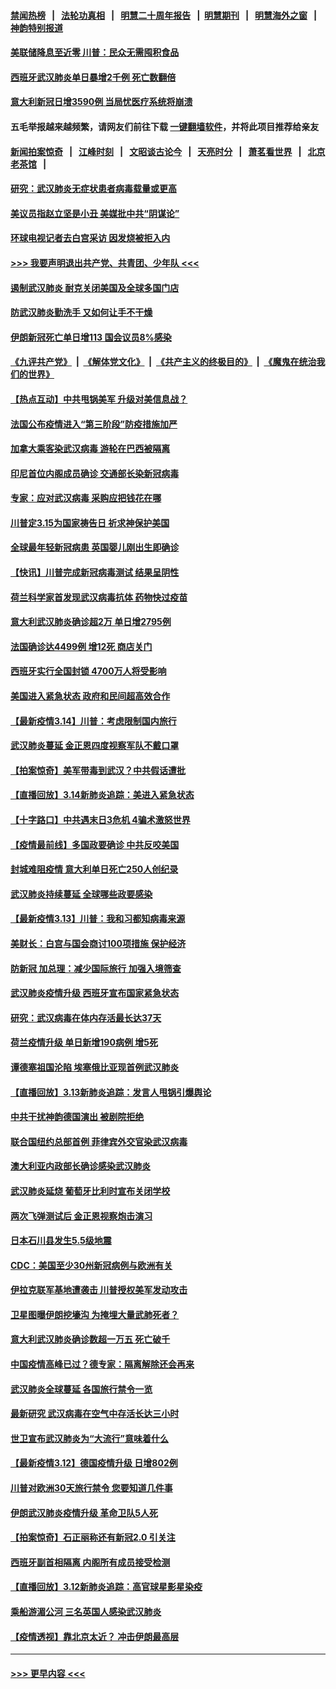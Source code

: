 #### [禁闻热榜](热点新闻.md?=0)  &nbsp;&nbsp;|&nbsp;&nbsp; [法轮功真相](https://github.com/gfw-breaker/truth/blob/master/README.md?=0) &nbsp;&nbsp;|&nbsp;&nbsp; [明慧二十周年报告](https://github.com/gfw-breaker/mh-reports/blob/master/README.md?=0) &nbsp;&nbsp;|&nbsp;&nbsp;[明慧期刊](https://github.com/gfw-breaker/mh-qikan) &nbsp;&nbsp;|&nbsp;&nbsp; [明慧海外之窗](https://github.com/gfw-breaker/mh-news/blob/master/README.md?=0) &nbsp;&nbsp;|&nbsp;&nbsp; [神韵特别报道](https://github.com/gfw-breaker/mh-news/blob/master/shenyun.md?=0)
#### [美联储降息至近零 川普：民众无需囤积食品](../pages/nsc418/n11943043.md?t=03161031) 
#### [西班牙武汉肺炎单日暴增2千例 死亡数翻倍](../pages/nsc418/n11942800.md?t=03161031) 
#### [意大利新冠日增3590例 当局忧医疗系统将崩溃](../pages/nsc418/n11942691.md?t=03161031) 
#### 五毛举报越来越频繁，请网友们前往下载 [一键翻墙软件](https://github.com/gfw-breaker/ssr-accounts)，并将此项目推荐给亲友
#### [新闻拍案惊奇](https://github.com/gfw-breaker/banned-news/blob/master/pages/link4.md) &nbsp;&nbsp;|&nbsp;&nbsp; [江峰时刻](https://github.com/gfw-breaker/banned-news/blob/master/pages/link4.md) &nbsp;&nbsp;|&nbsp;&nbsp; [文昭谈古论今](https://github.com/gfw-breaker/banned-news/blob/master/pages/link4.md) &nbsp;&nbsp;|&nbsp;&nbsp; [天亮时分](https://github.com/gfw-breaker/banned-news/blob/master/pages/link4.md) &nbsp;&nbsp;|&nbsp;&nbsp; [萧茗看世界](https://github.com/gfw-breaker/banned-news/blob/master/pages/link4.md) &nbsp;&nbsp;|&nbsp;&nbsp; [北京老茶馆](https://github.com/gfw-breaker/banned-news/blob/master/pages/link4.md) &nbsp;&nbsp;|&nbsp;&nbsp; 
#### [研究：武汉肺炎无症状患者病毒载量或更高](../pages/nsc418/n11942608.md?t=03161031) 
#### [美议员指赵立坚是小丑 美媒批中共“阴谋论”](../pages/nsc418/n11942370.md?t=03161031) 
#### [环球电视记者去白宫采访 因发烧被拒入内](../pages/nsc418/n11942516.md?t=03161031) 
#### [>>> 我要声明退出共产党、共青团、少年队 <<<](https://github.com/begood0513/goodnews/blob/master/quit/letter.md) 
#### [遏制武汉肺炎 耐克关闭美国及全球多国门店](../pages/nsc418/n11942366.md?t=03161031) 
#### [防武汉肺炎勤洗手 又如何让手不干燥](../pages/nsc418/n11942105.md?t=03161031) 
#### [伊朗新冠死亡单日增113 国会议员8%感染](../pages/nsc418/n11942119.md?t=03161031) 
#### [《九评共产党》](https://github.com/begood0513/9ping.md/blob/master/README.md) &nbsp;|&nbsp; [《解体党文化》](../../../../jtdwh.md/blob/master/README.md)  &nbsp;|&nbsp; [《共产主义的终极目的》](../../../../gczydzjmd.md/blob/master/README.md) &nbsp;|&nbsp; [《魔鬼在统治我们的世界》](../../../../mgztzwmdsj.md/blob/master/README.md) 
#### [【热点互动】中共甩锅美军 升级对美信息战？](../pages/nsc418/n11940633.md?t=03161031) 
#### [法国公布疫情进入“第三阶段”防疫措施加严](../pages/nsc418/n11940878.md?t=03161031) 
#### [加拿大乘客染武汉病毒 游轮在巴西被隔离](../pages/nsc418/n11941905.md?t=03161031) 
#### [印尼首位内阁成员确诊 交通部长染新冠病毒](../pages/nsc418/n11941920.md?t=03161031) 
#### [专家：应对武汉病毒 采购应把钱花在哪](../pages/nsc418/n11941763.md?t=03161031) 
#### [川普定3.15为国家祷告日 祈求神保护美国](../pages/nsc418/n11941475.md?t=03161031) 
#### [全球最年轻新冠病患 英国婴儿刚出生即确诊](../pages/nsc418/n11941506.md?t=03161031) 
#### [【快讯】川普完成新冠病毒测试 结果呈阴性](../pages/nsc418/n11941045.md?t=03161031) 
#### [荷兰科学家首发现武汉病毒抗体 药物快过疫苗](../pages/nsc418/n11940920.md?t=03161031) 
#### [意大利武汉肺炎确诊超2万 单日增2795例](../pages/nsc418/n11940828.md?t=03161031) 
#### [法国确诊达4499例 增12死 商店关门](../pages/nsc418/n11940834.md?t=03161031) 
#### [西班牙实行全国封锁 4700万人将受影响](../pages/nsc418/n11940852.md?t=03161031) 
#### [美国进入紧急状态 政府和民间超高效合作](../pages/nsc418/n11940720.md?t=03161031) 
#### [【最新疫情3.14】川普：考虑限制国内旅行](../pages/nsc418/n11939189.md?t=03161031) 
#### [武汉肺炎蔓延 金正恩四度视察军队不戴口罩](../pages/nsc418/n11940303.md?t=03161031) 
#### [【拍案惊奇】美军带毒到武汉？中共假话遭批](../pages/nsc418/n11939240.md?t=03161031) 
#### [【直播回放】3.14新肺炎追踪：美进入紧急状态](../pages/nsc418/n11940229.md?t=03161031) 
#### [【十字路口】中共遇末日3危机 4骗术激怒世界](../pages/nsc418/n11939218.md?t=03161031) 
#### [【疫情最前线】多国政要确诊 中共反咬美国](../pages/nsc418/n11938734.md?t=03161031) 
#### [封城难阻疫情 意大利单日死亡250人创纪录](../pages/nsc418/n11939185.md?t=03161031) 
#### [武汉肺炎持续蔓延 全球哪些政要感染](../pages/nsc418/n11938672.md?t=03161031) 
#### [【最新疫情3.13】川普：我和习都知病毒来源](../pages/nsc418/n11936755.md?t=03161031) 
#### [美财长：白宫与国会商讨100项措施 保护经济](../pages/nsc418/n11938829.md?t=03161031) 
#### [防新冠 加总理：减少国际旅行 加强入境筛查](../pages/nsc418/n11938771.md?t=03161031) 
#### [武汉肺炎疫情升级 西班牙宣布国家紧急状态](../pages/nsc418/n11938701.md?t=03161031) 
#### [研究：武汉病毒在体内存活最长达37天](../pages/nsc418/n11938539.md?t=03161031) 
#### [荷兰疫情升级 单日新增190病例 增5死](../pages/nsc418/n11938364.md?t=03161031) 
#### [谭德塞祖国沦陷 埃塞俄比亚现首例武汉肺炎](../pages/nsc418/n11938415.md?t=03161031) 
#### [【直播回放】3.13新肺炎追踪：发言人甩锅引爆舆论](../pages/nsc418/n11938042.md?t=03161031) 
#### [中共干扰神韵德国演出 被剧院拒绝](../pages/nsc418/n11927987.md?t=03161031) 
#### [联合国纽约总部首例 菲律宾外交官染武汉病毒](../pages/nsc418/n11937995.md?t=03161031) 
#### [澳大利亚内政部长确诊感染武汉肺炎](../pages/nsc418/n11937696.md?t=03161031) 
#### [武汉肺炎延烧 葡萄牙比利时宣布关闭学校](../pages/nsc418/n11937558.md?t=03161031) 
#### [两次飞弹测试后 金正恩视察炮击演习](../pages/nsc418/n11937102.md?t=03161031) 
#### [日本石川县发生5.5级地震](../pages/nsc418/n11937068.md?t=03161031) 
#### [CDC：美国至少30州新冠病例与欧洲有关](../pages/nsc418/n11936623.md?t=03161031) 
#### [伊拉克联军基地遭袭击 川普授权美军发动攻击](../pages/nsc418/n11936676.md?t=03161031) 
#### [卫星图曝伊朗挖壕沟 为掩埋大量武肺死者？](../pages/nsc418/n11936235.md?t=03161031) 
#### [意大利武汉肺炎确诊数超一万五 死亡破千](../pages/nsc418/n11936332.md?t=03161031) 
#### [中国疫情高峰已过？德专家：隔离解除还会再来](../pages/nsc418/n11935994.md?t=03161031) 
#### [武汉肺炎全球蔓延 各国旅行禁令一览](../pages/nsc418/n11936089.md?t=03161031) 
#### [最新研究 武汉病毒在空气中存活长达三小时](../pages/nsc418/n11936055.md?t=03161031) 
#### [世卫宣布武汉肺炎为“大流行”意味着什么](../pages/nsc418/n11935933.md?t=03161031) 
#### [【最新疫情3.12】德国疫情升级 日增802例](../pages/nsc418/n11933628.md?t=03161031) 
#### [川普对欧洲30天旅行禁令 您要知道几件事](../pages/nsc418/n11935870.md?t=03161031) 
#### [伊朗武汉肺炎疫情升级 革命卫队5人死](../pages/nsc418/n11935711.md?t=03161031) 
#### [【拍案惊奇】石正丽称还有新冠2.0 引关注](../pages/nsc418/n11934119.md?t=03161031) 
#### [西班牙副首相隔离 内阁所有成员接受检测](../pages/nsc418/n11935473.md?t=03161031) 
#### [【直播回放】3.12新肺炎追踪：高官球星影星染疫](../pages/nsc418/n11935368.md?t=03161031) 
#### [乘船游湄公河 三名英国人感染武汉肺炎](../pages/nsc418/n11935074.md?t=03161031) 
#### [【疫情透视】靠北京太近？ 冲击伊朗最高层](../pages/nsc418/n11933475.md?t=03161031) 

----
#### [ >>> 更早内容 <<< ](../indexes/nsc418-earlier.md)
